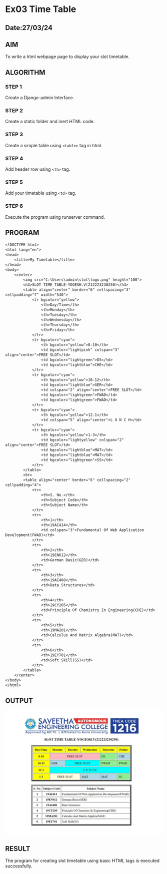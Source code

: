 # Ex03 Time Table
## Date:27/03/24

## AIM
To write a html webpage page to display your slot timetable.

## ALGORITHM
### STEP 1
Create a Django-admin Interface.

### STEP 2
Create a static folder and inert HTML code.

### STEP 3
Create a simple table using ```<table>``` tag in html.

### STEP 4
Add header row using ```<th>``` tag.

### STEP 5
Add your timetable using ```<td>``` tag.

### STEP 6
Execute the program using runserver command.

## PROGRAM
```
<!DOCTYPE html>
<html lang="en">
<head>
    <title>My Timetable</title>
</head>
<body>
    <center>
        <img src="C:\Users\admin\slot\logo.png" height="100">
        <h3>SLOT TIME TABLE-YOGESH.V(212223230250)</h3>
        <table align="center" border="6" cellspacing="3" cellpadding="7" width="540">
            <tr bgcolor="yellow">
                <th>Day/Time</th>
                <th>Monday</th>
                <th>Tuesday</th>
                <th>Wednesday</th>
                <th>Thursday</th>
                <th>Friday</th>
            </tr>  
            <tr bgcolor="cyan">
                <th bgcolor="yellow">8-10</th>
                <td bgcolor="lightpink" colspan="3" align="center">FREE SLOT</td>
                <td bgcolor="lightgreen">DS</td>
                <td bgcolor="lightblue">CHE</td>
            </tr> 
            <tr bgcolor="cyan">
                <th bgcolor="yellow">10-12</th>
                <td bgcolor="lightblue">GER</td>
                <td colspan="2" align="center">FREE SLOT</td>
                <td bgcolor="lightgreen">FWAD</td>
                <td bgcolor="lightgreen">FWAD</td>
            </tr> 
            <tr bgcolor="cyan">
                <th bgcolor="yellow">12-1</th>
                <td colspan="5" align="center">L U N C H</td>
            </tr> 
            <tr bgcolor="cyan">
                <th bgcolor="yellow">1-3</th>
                <td bgcolor="lightyellow" colspan="2" align="center">FREE SLOT</td>
                <td bgcolor="lightblue">MAT</td>
                <td bgcolor="lightblue">MAT</td>
                <td bgcolor="lightgreen">SS</td>
            </tr> 
        </table>
        <br>
        <table align="center" border="6" cellspacing="2" cellpadding="4">
            <tr>
                <th>S. No.</th>
                <th>Subject Code</th>
                <th>Subject Name</th>
            </tr>
            <tr>
                <th>1</th>
                <th>19AI414</th>
                <td colspan="3">Fundamental Of Web Application Development(FWAD)</td>
            </tr>
            <tr>
                <th>2</th>
                <th>19EN612</th>
                <td>German Basic(GER)</td>
            </tr>
            <tr>
                <th>3</th>
                <th>19AI408</th>
                <td>Data Structures</td>
            </tr>
            <tr>
                <th>4</th>
                <th>19CY205</th>
                <td>Principle Of Chemistry In Engineering(CHE)</td>
            </tr>
            <tr>
                <th>5</th>
                <th>19MA201</th>
                <td>Calculus And Matrix Algebra(MAT)</td>
            </tr>
            <tr>
                <th>6</th>
                <th>19EY701</th>
                <td>Soft Skill(SS)</td>
            </tr>
        </table>
    </center>
</body>
</html>
```
## OUTPUT
![alt text](<WhatsApp Image 2024-03-27 at 15.51.55_00ad4263.jpg>)

## RESULT
The program for creating slot timetable using basic HTML tags is executed successfully.
